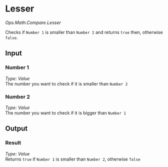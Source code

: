 # Lesser

*Ops.Math.Compare.Lesser*  

Checks if `Number 1` is smaller than `Number 2` and returns `true` then, otherwise `false`.

## Input

### Number 1

*Type: Value*  
The number you want to check if it is smaller than `Number 2`

### Number 2

*Type: Value*    
The number you want to check if it is bigger than `Number 1`

## Output

### Result

*Type: Value*    
Returns `true` if `Number 1` is smaller than `Number 2`, otherwise `false`



